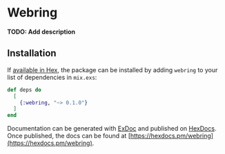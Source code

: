 # Webring

**TODO: Add description**

## Installation

If [available in Hex](https://hex.pm/docs/publish), the package can be installed
by adding `webring` to your list of dependencies in `mix.exs`:

```elixir
def deps do
  [
    {:webring, "~> 0.1.0"}
  ]
end
```

Documentation can be generated with [ExDoc](https://github.com/elixir-lang/ex_doc)
and published on [HexDocs](https://hexdocs.pm). Once published, the docs can
be found at [https://hexdocs.pm/webring](https://hexdocs.pm/webring).

